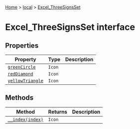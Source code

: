 [Home](./index) &gt; [local](local.md) &gt; [Excel\_ThreeSignsSet](local.excel_threesignsset.md)

# Excel\_ThreeSignsSet interface

## Properties

|  Property | Type | Description |
|  --- | --- | --- |
|  [`greenCircle`](local.excel_threesignsset.greencircle.md) | `Icon` |  |
|  [`redDiamond`](local.excel_threesignsset.reddiamond.md) | `Icon` |  |
|  [`yellowTriangle`](local.excel_threesignsset.yellowtriangle.md) | `Icon` |  |

## Methods

|  Method | Returns | Description |
|  --- | --- | --- |
|  [`__index(index)`](local.excel_threesignsset.__index.md) | `Icon` |  |

